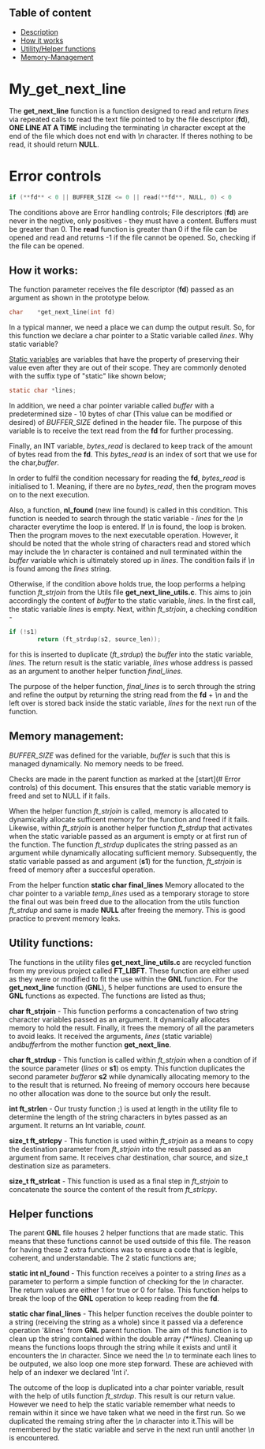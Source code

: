 ## Table of content

- [Description](#my_get_next_line)
- [How it works](#how-it-works)
- [Utility/Helper functions](#utility-functions)
- [Memory-Management](#memory-management)

# My_**get_next_line**
The **get_next_line** function is a function designed to read and return *lines* via repeated calls to read the text file pointed to by the file descriptor (**fd**), **ONE LINE AT A TIME** including the terminating *\n* character except at the end of the file which does not end with *\n* character. If theres nothing to be read,
it should return **NULL**.

# Error controls
```C
if (**fd** < 0 || BUFFER_SIZE <= 0 || read(**fd**, NULL, 0) < 0
```

The conditions above are Error handling controls; File descriptors (**fd**) are never in the negtive, only positives - they must have a content. Buffers must be greater than 0. The **read** function is greater than 0 if the file can be opened and read and returns -1 if the file cannot be opened. So, checking if the file can be opened.

## How it works: 
The function parameter receives the file descriptor (**fd**) passed as
an argument as shown in the prototype below.

```C
char	*get_next_line(int fd)
```

In a typical manner, we need a place we can dump the output result. So, for this function we declare a char pointer to a Static variable called *lines*. Why static variable? 

[Static variables](https://www.geeksforgeeks.org/static-variables-in-c/)  are variables that have the property of preserving their 
value even after they are out of their scope. They are commonly denoted with the suffix type of "static" like shown below;

```C
static char	*lines;
```

In addition,  we need a char pointer variable called *buffer* with a predetermined size - 10 bytes of char (This value can be modified or desired) of *BUFFER_SIZE* defined in the header file. The purpose of this variable is to receive the text read from the **fd** for further processing. 

Finally, an INT variable, *bytes_read* is declared to keep track of the amount of bytes read from the **fd**. This *bytes_read* is an index of sort that we use for the char,*buffer*.

In order to fulfil the condition necessary for reading the **fd**, *bytes_read* is initialised to 1. Meaning, if there are no *bytes_read*, then the program moves on to the next execution. 
 
Also, a  function, **nl_found** (new line found) is called in this condition. This function is needed to search through the static variable - *lines* for the *\n* character everytime the loop is entered. If *\n* is found, the loop is broken. Then the program moves to the next executable operation. However, it should be noted that the whole string of characters read and stored which may include the *\n* character is contained and null terminated within the *buffer* variable which is ultimately stored up in *lines*. The condition fails if *\n* is found among the *lines* string.

Otherwise, if the condition above holds true, the loop performs a helping 
function *ft_strjoin* from the Utils file **get_next_line_utils.c**. This aims to join accordingly the content of *buffer* to the static variable, *lines*. In the first call, the static variable *lines* is empty. Next, within *ft_strjoin*, a checking condition -

```C
if (!s1)
		return (ft_strdup(s2, source_len));
```

for this is inserted to duplicate (*ft_strdup*) the *buffer* into the 
static variable, *lines*. The return result is the static variable, *lines* whose address is passed as an argument to another helper function *final_lines*.

The purpose of the helper function, *final_lines* is to serch through the string and refine the output by returning the string read from the **fd** + *\n* and the left over is stored back inside the static variable, *lines* for the next run of the function.

## Memory management:
*BUFFER_SIZE* was defined for the variable, *buffer* is such that this is managed dynamically. No memory needs to be freed.

Checks are made in the parent function as marked at the [start](# Error controls) of this document.
This ensures that the static variable memory is freed and set to NULL if it fails.

When the helper function *ft_strjoin* is called, memory is allocated to
dynamically allocate sufficent memory for the function and freed if it fails.
Likewise, within *ft_strjoin* is another helper function *ft_strdup* that 
activates when the static variable passed as an argument is empty or at first run of the function. The function *ft_strdup* duplicates the string passed as an argument while dynamically allocating sufficient memory. Subsequently, the static variable passed as and argument (**s1**) for the function, *ft_strjoin* is freed of memory after a succesful operation.

From the helper function **static char final_lines** Memory allocated to the char pointer to a variable *temp_lines* used as a temporary storage to store the final out was bein freed due to the allocation from the utils function *ft_strdup* and same is made **NULL** after freeing the memory. This is good practice to prevent memory leaks.

## Utility functions:
The functions in the utility files **get_next_line_utils.c** are recycled function from my previous project called **FT_LIBFT**. These function are either used as they were or modified to fit the use within the **GNL** function.
For the **get_next_line** function (**GNL**), 5 helper functions are used to ensure the **GNL** functions as expected. The functions are listed as thus; 

**char  ft_strjoin** - This function performs a concactenation of two string 
character variables passed as an argument. It dynamically allocates memory to hold the result. 
Finally, it frees the memory of all the parameters to avoid leaks. It received the arguments, *lines* (static variable) and*buffer*from the mother function **get_next_line**.

**char   ft_strdup** - This function is called within *ft_strjoin* when a condtion of if the source parameter (*lines* or **s1**) os empty. This function duplicates the second parameter *buffer*or **s2** while dynamically allocating memory to the to the result that is returned. No freeing of memory occours here because no other allocation was done to the source but only the result.

**int   ft_strlen** - Our trusty function ;) is used at length in the utility file to determine the length of the string characters in bytes passed as an argument. It returns an Int variable, *count*.

**size_t    ft_strlcpy** - This function is used within *ft_strjoin* as a means to copy the destination parameter from *ft_strjoin* into the result passed as an argument from same. It receives char destination, char source, and size_t destination size as parameters.

**size_t    ft_strlcat** - This function is used as a final step in *ft_strjoin* to concatenate the source the content of the result from *ft_strlcpy*.

## Helper functions
The parent **GNL** file houses 2 helper functions that are made static. This means that these functions cannot be used outside of this file. The reason for having these 2 extra functions was to ensure a code that is legible, coherent, and understandable. The 2 static functions are;

**static int	nl_found** - This function receives a pointer to a string *lines* as a parameter to perform a simple function of checking for the *\n* character. The return values are either 1 for true or 0 for false. This function helps to break the loop of the **GNL** operation to keep reading from the **fd**.

**static char	final_lines** - This helper function receives the double pointer to a string (receiving the string as a whole) since it passed via a deference operation '&lines' from **GNL** parent function. The aim of this function is to clean up the string contained within the double array *(**lines)*. Cleaning up means the functions loops through the string while it exists and until it encounters the *\n* character. Since we need the *\n* to terminate each lines to be outputed, we also loop one more step forward. These are achieved with help of an indexer we declared 'Int i'.

The outcome of the loop is duplicated into a char pointer variable, result with the help of utils function *ft_strdup*. This result is our return value. However we need to help the static variable remember what needs to remain within it since we have taken what we need in the first run. So we duplicated the remaing string after the *\n* character into it.This will be remembered by the static variable and serve in the next run until another *\n* is encountered.
